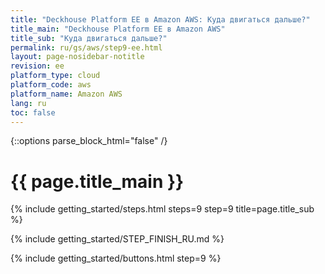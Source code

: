 ```yaml
---
title: "Deckhouse Platform EE в Amazon AWS: Куда двигаться дальше?"
title_main: "Deckhouse Platform EE в Amazon AWS"
title_sub: "Куда двигаться дальше?"
permalink: ru/gs/aws/step9-ee.html
layout: page-nosidebar-notitle
revision: ee
platform_type: cloud
platform_code: aws
platform_name: Amazon AWS
lang: ru
toc: false
---
```


<link rel="stylesheet" type="text/css" href='{{ assets["getting-started.css"].digest_path }}' />

{::options parse_block_html="false" /}

<h1 class="docs__title">{{ page.title_main }}</h1>
{% include getting_started/steps.html steps=9 step=9 title=page.title_sub %}

{% include getting_started/STEP_FINISH_RU.md %}

{% include getting_started/buttons.html step=9 %}

